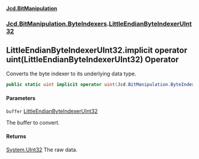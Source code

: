 #### [Jcd.BitManipulation](index.md 'index')

### [Jcd.BitManipulation.ByteIndexers](Jcd.BitManipulation.ByteIndexers.md 'Jcd.BitManipulation.ByteIndexers').[LittleEndianByteIndexerUInt32](Jcd.BitManipulation.ByteIndexers.LittleEndianByteIndexerUInt32.md 'Jcd.BitManipulation.ByteIndexers.LittleEndianByteIndexerUInt32')

## LittleEndianByteIndexerUInt32.implicit operator uint(LittleEndianByteIndexerUInt32) Operator

Converts the byte indexer to its underlying data type.

```csharp
public static uint implicit operator uint(Jcd.BitManipulation.ByteIndexers.LittleEndianByteIndexerUInt32 buffer);
```

#### Parameters

<a name='Jcd.BitManipulation.ByteIndexers.LittleEndianByteIndexerUInt32.op_Implicituint(Jcd.BitManipulation.ByteIndexers.LittleEndianByteIndexerUInt32).buffer'></a>

`buffer` [LittleEndianByteIndexerUInt32](Jcd.BitManipulation.ByteIndexers.LittleEndianByteIndexerUInt32.md 'Jcd.BitManipulation.ByteIndexers.LittleEndianByteIndexerUInt32')

The buffer to convert.

#### Returns

[System.UInt32](https://docs.microsoft.com/en-us/dotnet/api/System.UInt32 'System.UInt32')
The raw data.